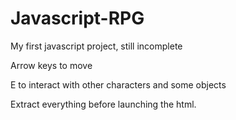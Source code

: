 # Javascript-RPG
My first javascript project, still incomplete

Arrow keys to move

E to interact with other characters and some objects

Extract everything before launching the html.
